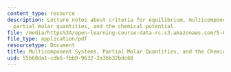 ```yaml
---
content_type: resource
description: Lecture notes about criteria for equilibrium, multicomponent systems,
  partial molar quantities, and the chemical potential.
file: /media/https%3A/open-learning-course-data-rc.s3.amazonaws.com/5-60-thermodynamics-kinetics-spring-2008/55b68da1cdb6fbb096322a36b32bdc68_lec_14.pdf
file_type: application/pdf
resourcetype: Document
title: Multicomponent Systems, Partial Molar Quantities, and the Chemical Potential
uid: 55b68da1-cdb6-fbb0-9632-2a36b32bdc68
---
```

